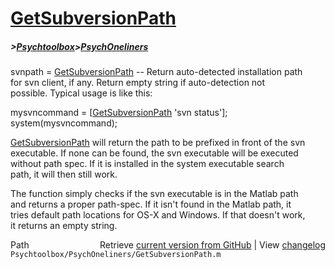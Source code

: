 # [GetSubversionPath](GetSubversionPath)
##### >[Psychtoolbox](Psychtoolbox)>[PsychOneliners](PsychOneliners)

svnpath = [GetSubversionPath](GetSubversionPath) -- Return auto-detected installation path  
for svn client, if any. Return empty string if auto-detection not  
possible. Typical usage is like this:  
  
mysvncommand = [[GetSubversionPath](GetSubversionPath) 'svn status']; system(mysvncommand);  
  
[GetSubversionPath](GetSubversionPath) will return the path to be prefixed in front of the svn  
executable. If none can be found, the svn executable will be executed  
without path spec. If it is installed in the system executable search  
path, it will then still work.  
  
The function simply checks if the svn executable is in the Matlab path  
and returns a proper path-spec. If it isn't found in the Matlab path, it  
tries default path locations for OS-X and Windows. If that doesn't work,  
it returns an empty string.  




<div class="code_header" style="text-align:right;">
  <span style="float:left;">Path&nbsp;&nbsp;</span> <span class="counter">Retrieve <a href=
  "https://raw.github.com/Psychtoolbox-3/Psychtoolbox-3/beta/Psychtoolbox/PsychOneliners/GetSubversionPath.m">current version from GitHub</a> | View <a href=
  "https://github.com/Psychtoolbox-3/Psychtoolbox-3/commits/beta/Psychtoolbox/PsychOneliners/GetSubversionPath.m">changelog</a></span>
</div>
<div class="code">
  <code>Psychtoolbox/PsychOneliners/GetSubversionPath.m</code>
</div>

